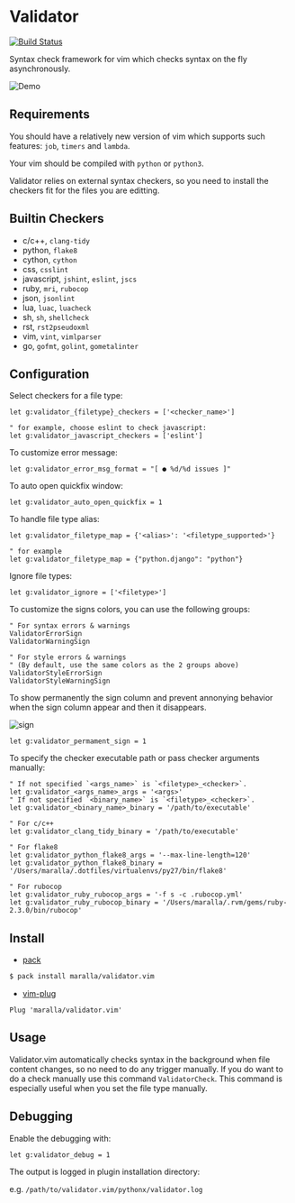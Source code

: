 Validator
=========

[![Build Status](https://travis-ci.org/maralla/validator.vim.svg?branch=master)](https://travis-ci.org/maralla/validator.vim)

Syntax check framework for vim which checks syntax on the fly asynchronously.

![Demo](http://i.imgur.com/zRm0qTG.gif)

Requirements
------------

You should have a relatively new version of vim which supports such features:
`job`, `timers` and `lambda`.

Your vim should be compiled with `python` or `python3`.

Validator relies on external syntax checkers, so you need to install the checkers
fit for the files you are editting.

Builtin Checkers
----------------

* c/c++, `clang-tidy`
* python, `flake8`
* cython, `cython`
* css, `csslint`
* javascript, `jshint`, `eslint`, `jscs`
* ruby, `mri`, `rubocop`
* json, `jsonlint`
* lua, `luac`, `luacheck`
* sh, `sh`, `shellcheck`
* rst, `rst2pseudoxml`
* vim, `vint`, `vimlparser`
* go, `gofmt`, `golint`, `gometalinter`

Configuration
-------------

Select checkers for a file type:

```vim
let g:validator_{filetype}_checkers = ['<checker_name>']

" for example, choose eslint to check javascript:
let g:validator_javascript_checkers = ['eslint']
```

To customize error message:

```vim
let g:validator_error_msg_format = "[ ● %d/%d issues ]"
```

To auto open quickfix window:

```vim
let g:validator_auto_open_quickfix = 1
```

To handle file type alias:

```vim
let g:validator_filetype_map = {'<alias>': '<filetype_supported>'}

" for example
let g:validator_filetype_map = {"python.django": "python"}
```

Ignore file types:

```vim
let g:validator_ignore = ['<filetype>']
```

To customize the signs colors, you can use the following groups:

```vim
" For syntax errors & warnings
ValidatorErrorSign
ValidatorWarningSign

" For style errors & warnings
" (By default, use the same colors as the 2 groups above)
ValidatorStyleErrorSign
ValidatorStyleWarningSign
```

To show permanently the sign column and prevent annonying behavior when the
sign column appear and then it disappears.

![sign](https://i.imgur.com/nGXEijq.jpg)

```vim
let g:validator_permament_sign = 1
```

To specify the checker executable path or pass checker arguments manually:

```vim
" If not specified `<args_name>` is `<filetype>_<checker>`.
let g:validator_<args_name>_args = '<args>'
" If not specified `<binary_name>` is `<filetype>_<checker>`.
let g:validator_<binary_name>_binary = '/path/to/executable'

" For c/c++
let g:validator_clang_tidy_binary = '/path/to/executable'

" For flake8
let g:validator_python_flake8_args = '--max-line-length=120'
let g:validator_python_flake8_binary = '/Users/maralla/.dotfiles/virtualenvs/py27/bin/flake8'

" For rubocop
let g:validator_ruby_rubocop_args = '-f s -c .rubocop.yml'
let g:validator_ruby_rubocop_binary = '/Users/maralla/.rvm/gems/ruby-2.3.0/bin/rubocop'
```

Install
-------

* [pack](https://github.com/maralla/pack)

```bash
$ pack install maralla/validator.vim
```

* [vim-plug](https://github.com/junegunn/vim-plug)

```vim
Plug 'maralla/validator.vim'
```

Usage
-----

Validator.vim automatically checks syntax in the background when file content
changes, so no need to do any trigger manually. If you do want to do a check
manually use this command `ValidatorCheck`. This command is especially useful
when you set the file type manually.

Debugging
-----

Enable the debugging with:

```vim
let g:validator_debug = 1
```

The output is logged in plugin installation directory:

e.g.  `/path/to/validator.vim/pythonx/validator.log`
